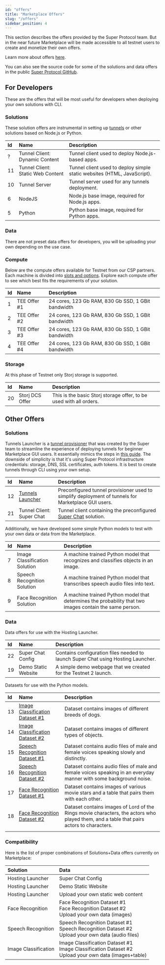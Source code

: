 ```yaml
---
id: "offers"
title: "Marketplace Offers"
slug: "/offers"
sidebar_position: 4
---
```


This section describes the offers provided by the Super Protocol team. But in the near future Marketplace will be made accessible to all testnet users to create and monetize their own offers.

Learn more about offers [here](/developers/fundamentals/offers).

You can also see the source code for some of the solutions and data offers in the public [Super Protocol GitHub](https://github.com/Super-Protocol).

## For Developers

These are the offers that will be most useful for developers when deploying your own solutions with CLI.

### Solutions

These solution offers are instrumental in setting up [tunnels](/developers/fundamentals/tunnels) or other solutions based on Node.js or Python.

| **Id** | **Name**                                                                                            | **Description**                                                         |
|:-------|:----------------------------------------------------------------------------------------------------|:------------------------------------------------------------------------|
| ?      | Tunnel Client: Dynamic Content                                                                      | Tunnel client used to deploy Node.js-based apps.                        |
| 11     | Tunnel Client: Static Web Content                                                                   | Tunnel client used to deploy simple static websites (HTML, JavaScript). |
| 10     | Tunnel Server                          | Tunnel server used for any tunnels deployment.                          |
| 6      | NodeJS                                                                                             | Node.js base image, required for Node.js apps.                          |
| 5      | Python                                                                                              | Python base image, required for Python apps.                            |

### Data

There are not preset data offers for developers, you will be uploading your own depending on the use case.

### Compute

Below are the compute offers available for Testnet from our CSP partners. Each machine is divided into [slots and options](/developers/fundamentals/slots/). Explore each compute offer to see which best fits the requirements of your solution. 

| **Id** | **Name**                                                               | **Description**                                    |
|:-------|:-----------------------------------------------------------------------|:---------------------------------------------------|
| 1      | TEE Offer #1                                                          | 24 cores, 123 Gb RAM, 830 Gb SSD, 1 GBit bandwidth |
| 2      | TEE Offer #2                                                          | 24 cores, 123 Gb RAM, 830 Gb SSD, 1 GBit bandwidth      |
| 3      | TEE Offer #3                                                          | 24 cores, 123 Gb RAM, 830 Gb SSD, 1 GBit bandwidth      |
| 4      | TEE Offer #4                                                           | 24 cores, 123 Gb RAM, 830 Gb SSD, 1 GBit bandwidth      |


### Storage

At this phase of Testnet only Storj storage is supported.

| **Id** | **Name**                                                                   | **Description**                                                    |
|:-------|:---------------------------------------------------------------------------|:-------------------------------------------------------------------|
| 20     | Storj DCS Offer                                                            | This is the basic Storj storage offer, to be used with all orders. |


## Other Offers

### Solutions

Tunnels Launcher is a [tunnel provisioner](/developers/fundamentals/tunnels/provisioner) that was created by the Super team to streamline the experience of deploying tunnels for beginner Marketplace GUI users. It essentially mimics the steps in [this guide](/developers/deployment_guides/tunnels). The downside of simplicity is that it's using Super Protocol infrastructure credentials: storage, DNS, SSL certificates, auth tokens. It is best to create tunnels through CLI using your own setup.

| **Id** | **Name**                                        | **Description**                                                                                    |
|:-------|:------------------------------------------------|:---------------------------------------------------------------------------------------------------|
| 12     | [Tunnels Launcher](/developers/offers/launcher) | Preconfigured tunnel provisioner used to simplify deployment of tunnels for Marketplace GUI users. |
| 21     | Tunnel Client: Super Chat                       | Tunnel client containing the preconfigured [Super Chat](/developers/offers/superchat) solution.    |

Additionally, we have developed some simple Python models to test with your own data or data from the Marketplace.

| **Id** | **Name**                                                      | **Description** |
|:-------|:--------------------------------------------------------------|:----------------|
| 7      | Image Classification Solution                                 | A machine trained Python model that recognizes and classifies objects in an image.               |
| 8      | Speech Recognition Solution                                   | A machine trained Python model that transcribes speech audio files into text.               |
| 9      | Face Recognition Solution   | A machine trained Python model that determines the probability that two images contain the same person.               |

### Data

Data offers for use with the Hosting Launcher.

| **Id** | **Name**                                                                     | **Description**                                                                  |
|:-------|:-----------------------------------------------------------------------------|:---------------------------------------------------------------------------------|
| 22     | Super Chat Config                                                            | Contains configuration files needed to launch Super Chat using Hosting Launcher. |
| 19     | Demo Static Website | A simple demo webpage that we created for the Testnet 2 launch.                  |

Datasets for use with the Python models.

| **Id** | **Name**                                                                             | **Description**                                                                  |
|:-------|:-------------------------------------------------------------------------------------|:---------------------------------------------------------------------------------|
| 13     | [Image Classification Dataset #1](/developers/offers/python-image)                   | Dataset contains images of different breeds of dogs.                        |
| 14     | [Image Classification Dataset #2](/developers/offers/python-image)                   | Dataset contains images of different types of objects.                       |
| 15     | [Speech Recognition Dataset #1](/developers/offers/python-speech)                    | Dataset contains audio files of male and female voices speaking slowly and distinctly.                          |
| 16     | [Speech Recognition Dataset #2](/developers/offers/python-speech)                    | Dataset contains audio files of male and female voices speaking in an everyday manner with some background noise.   |
| 17     | [Face Recognition Dataset #1](/developers/offers/python-face)                        | Dataset contains images of various movie stars and a table that pairs them with each other.                                                                               |
| 18     | [Face Recognition Dataset #2](/developers/offers/python-face) | Dataset contains images of Lord of the Rings movie characters, the actors who played them, and a table that pairs actors to characters.                     
                                                          |

### Compatibility

Here is the list of proper combinations of Solutions+Data offers currently on Marketplace:

| **Solution**         | **Data**                                                                                                    |
|:---------------------|:------------------------------------------------------------------------------------------------------------|
| Hosting Launcher     | Super Chat Config                                                                                           |
| Hosting Launcher     | Demo Static Website                                                                                         |
| Hosting Launcher     | Upload your own static web content                                                                          |
| Face Recognition     | Face Recognition Dataset #1<br/>Face Recognition Dataset #2<br/>Upload your own data (images)               |
| Speech Recognition   | Speech Recognition Dataset #1<br/>Speech Recognition Dataset #2<br/>Upload your own data (audio files)      |
| Image Classification | Image Classification Dataset #1<br/>Image Classification Dataset #2<br/>Upload your own data (images+table) |